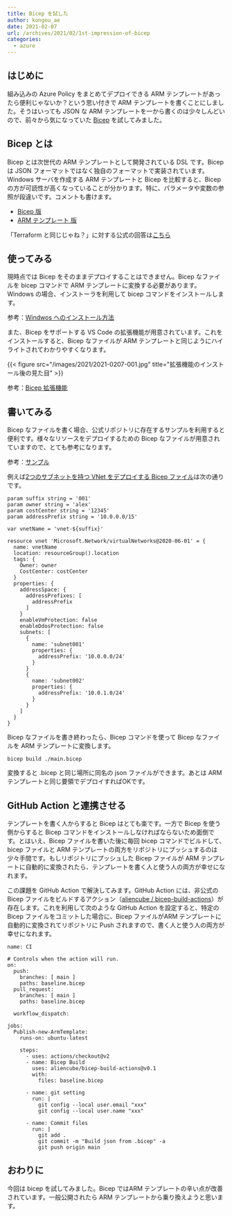 ```yaml
---
title: Bicep を試した
author: kongou_ae
date: 2021-02-07
url: /archives/2021/02/1st-impression-of-bicep
categories:
  - azure
---
```


## はじめに

組み込みの Azure Policy をまとめてデプロイできる ARM テンプレートがあったら便利じゃないか？という思い付きで ARM テンプレートを書くことにしました。そうはいっても JSON な ARM テンプレートを一から書くのは少々しんどいので、前々から気になっていた [Bicep](https://github.com/Azure/bicep) を試してみました。

## Bicep とは

Bicep とは次世代の ARM テンプレートとして開発されている DSL です。Bicep は JSON フォーマットではなく独自のフォーマットで実装されています。Windows サーバを作成する ARM テンプレートと Bicep を比較すると、Bicep の方が可読性が高くなっていることが分かります。特に、パラメータや変数の参照が段違いです。コメントも書けます。

- [Bicep 版](https://github.com/Azure/bicep/blob/main/docs/examples/101/vm-simple-windows/main.bicep)
- [ARM テンプレート 版](https://github.com/Azure/azure-quickstart-templates/blob/master/101-vm-simple-windows/azuredeploy.json)

「Terraform と同じじゃね？」に対する公式の回答は[こちら](https://github.com/Azure/bicep#faq)

## 使ってみる

現時点では Bicep をそのままデプロイすることはできません。Bicep なファイルを bicep コマンドで ARM テンプレートに変換する必要があります。Windows の場合、インストーラを利用して bicep コマンドをインストールします。

参考：[Windwos へのインストール方法](https://github.com/Azure/bicep/blob/main/docs/installing.md#windows)

また、Bicep をサポートする VS Code の拡張機能が用意されています。これをインストールすると、Bicep なファイルが ARM テンプレートと同じようにハイライトされてわかりやすくなります。

{{< figure src="/images/2021/2021-0207-001.jpg" title="拡張機能のインストール後の見た目" >}}

参考：[Bicep 拡張機能](https://marketplace.visualstudio.com/items?itemName=ms-azuretools.vscode-bicep)

## 書いてみる

Bicep なファイルを書く場合、公式リポジトリに存在するサンプルを利用すると便利です。様々なリソースをデプロイするための Bicep なファイルが用意されていますので、とても参考になります。

参考：[サンプル](https://github.com/Azure/bicep/tree/main/docs/examples)

例えば[2つのサブネットを持つ VNet をデプロイする Bicep ファイル](https://github.com/Azure/bicep/blob/main/docs/examples/101/vnet-two-subnets/main.bicep)は次の通りです。

```
param suffix string = '001'
param owner string = 'alex'
param costCenter string = '12345'
param addressPrefix string = '10.0.0.0/15'

var vnetName = 'vnet-${suffix}'

resource vnet 'Microsoft.Network/virtualNetworks@2020-06-01' = {
  name: vnetName
  location: resourceGroup().location
  tags: {
    Owner: owner
    CostCenter: costCenter
  }
  properties: {
    addressSpace: {
      addressPrefixes: [
        addressPrefix
      ]
    }
    enableVmProtection: false
    enableDdosProtection: false
    subnets: [
      {
        name: 'subnet001'
        properties: {
          addressPrefix: '10.0.0.0/24'
        }
      }
      {
        name: 'subnet002'
        properties: {
          addressPrefix: '10.0.1.0/24'
        }
      }
    ]
  }
}
```


Bicep なファイルを書き終わったら、Bicep コマンドを使って Bicep なファイルを ARM テンプレートに変換します。

```
bicep build ./main.bicep
```

変換すると .bicep と同じ場所に同名の json ファイルができます。あとは ARM テンプレートと同じ要領でデプロイすればOKです。

## GitHub Action と連携させる

テンプレートを書く人からすると Bicep はとても楽です。一方で Bicep を使う側からすると Bicep コマンドをインストールしなければならないため面倒です。とはいえ、Bicep ファイルを書いた後に毎回 bicep コマンドでビルドして、bicep ファイルと ARM テンプレートの両方をリポジトリにプッシュするのは少々手間です。もしリポジトリにプッシュした Bicep ファイルが ARM テンプレートに自動的に変換されたら、テンプレートを書く人と使う人の両方が幸せになれます。

この課題を GitHub Action で解決してみます。GitHub Action には、非公式の Bicep ファイルをビルドするアクション（[aliencube
/
bicep-build-actions](https://github.com/aliencube/bicep-build-actions)）が存在します。これを利用して次のような GitHub Action を設定すると、特定の Bicep ファイルをコミットした場合に、Bicep ファイルがARM テンプレートに自動的に変換されてリポジトリに Push されますので、書く人と使う人の両方が幸せになれます。

```
name: CI

# Controls when the action will run. 
on:
  push:
    branches: [ main ]
    paths: baseline.bicep
  pull_request:
    branches: [ main ]
    paths: baseline.bicep

  workflow_dispatch:

jobs:
  Publish-new-ArmTemplate:
    runs-on: ubuntu-latest

    steps:
      - uses: actions/checkout@v2
      - name: Bicep Build
        uses: aliencube/bicep-build-actions@v0.1
        with:
          files: baseline.bicep

      - name: git setting
        run: |
          git config --local user.email "xxx"
          git config --local user.name "xxx"
          
      - name: Commit files
        run: |
          git add .
          git commit -m "Build json from .bicep" -a
          git push origin main
```

## おわりに

今回は bicep を試してみました。Bicep ではARM テンプレートの辛い点が改善されています。一般公開されたら ARM テンプレートから乗り換えようと思います。
